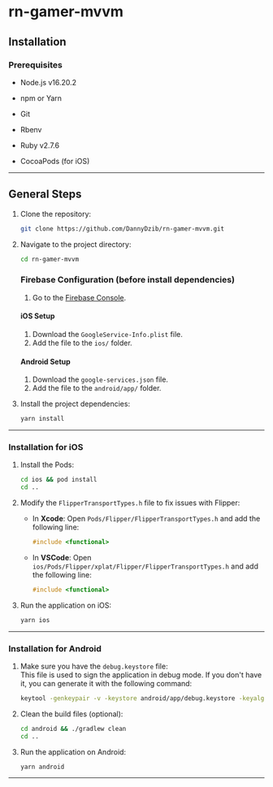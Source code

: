 # rn-gamer-mvvm

## Installation

### Prerequisites

- Node.js v16.20.2

- npm or Yarn

- Git

- Rbenv

- Ruby v2.7.6

- CocoaPods (for iOS)

---

## General Steps

1. Clone the repository:

    ```bash
    git clone https://github.com/DannyDzib/rn-gamer-mvvm.git
    ```

2. Navigate to the project directory:

    ```bash
    cd rn-gamer-mvvm
    ```

    ### Firebase Configuration (before install dependencies)

    1. Go to the [Firebase Console](https://console.firebase.google.com/).

    #### iOS Setup

    1. Download the `GoogleService-Info.plist` file.
    2. Add the file to the `ios/` folder.

    #### Android Setup

    1. Download the `google-services.json` file.
    2. Add the file to the `android/app/` folder.

3. Install the project dependencies:

    ```bash
    yarn install
    ```

---

### Installation for iOS

1. Install the Pods:

    ```bash
    cd ios && pod install
    cd ..
    ```

2. Modify the `FlipperTransportTypes.h` file to fix issues with Flipper:

    - In **Xcode**:
      Open `Pods/Flipper/FlipperTransportTypes.h` and add the following line:

        ```cpp
        #include <functional>
        ```

    - In **VSCode**:
      Open `ios/Pods/Flipper/xplat/Flipper/FlipperTransportTypes.h` and add the following line:
        ```cpp
        #include <functional>
        ```

3. Run the application on iOS:

    ```bash
    yarn ios
    ```

---

### Installation for Android

1. Make sure you have the `debug.keystore` file:  
   This file is used to sign the application in debug mode. If you don't have it, you can generate it with the following command:

    ```bash
    keytool -genkeypair -v -keystore android/app/debug.keystore -keyalg RSA -keysize 2048 -validity 10000 -alias androiddebugkey -dname "CN=Android Debug O=Android,C=US"
    ```

2. Clean the build files (optional):

    ```bash
    cd android && ./gradlew clean
    cd ..
    ```

3. Run the application on Android:

    ```bash
    yarn android
    ```

---
